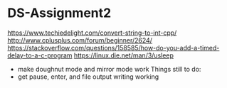 # DS-Assignment2

https://www.techiedelight.com/convert-string-to-int-cpp/
http://www.cplusplus.com/forum/beginner/2624/
https://stackoverflow.com/questions/158585/how-do-you-add-a-timed-delay-to-a-c-program
https://linux.die.net/man/3/usleep

- make doughnut mode and mirror mode work
Things still to do:
 - get pause, enter, and file output writing working
